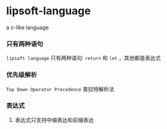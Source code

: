 # lipsoft-language

a c-like language

### 只有两种语句

`lipsoft language` 只有两种语句: `return` 和 `let` ，其他都是表达式

### 优先级解析

`Top Down Operator Precedence` 普拉特解析法

### 表达式

1. 表达式只支持中缀表达和前缀表达
